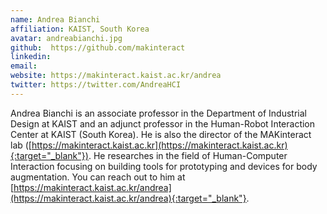 ```yaml
---
name: Andrea Bianchi
affiliation: KAIST, South Korea
avatar: andreabianchi.jpg
github:  https://github.com/makinteract
linkedin:
email:
website: https://makinteract.kaist.ac.kr/andrea
twitter: https://twitter.com/AndreaHCI
---
```


Andrea Bianchi is an associate professor in the Department of Industrial Design at KAIST and an adjunct professor in the Human-Robot Interaction Center at KAIST (South Korea). He is also the director of the MAKinteract lab ([https://makinteract.kaist.ac.kr](https://makinteract.kaist.ac.kr){:target="_blank"}). He researches in the field of Human-Computer Interaction focusing on building tools for prototyping and devices for body augmentation. You can reach out to him at [https://makinteract.kaist.ac.kr/andrea](https://makinteract.kaist.ac.kr/andrea){:target="_blank"}.